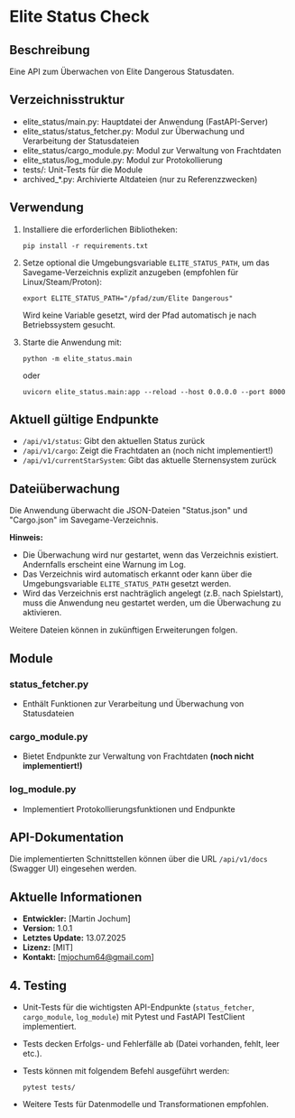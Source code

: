 # Elite Status Check

## Beschreibung
Eine API zum Überwachen von Elite Dangerous Statusdaten.

## Verzeichnisstruktur
- elite_status/main.py: Hauptdatei der Anwendung (FastAPI-Server)
- elite_status/status_fetcher.py: Modul zur Überwachung und Verarbeitung der Statusdateien
- elite_status/cargo_module.py: Modul zur Verwaltung von Frachtdaten
- elite_status/log_module.py: Modul zur Protokollierung
- tests/: Unit-Tests für die Module
- archived_*.py: Archivierte Altdateien (nur zu Referenzzwecken)

## Verwendung
1. Installiere die erforderlichen Bibliotheken:

    `pip install -r requirements.txt`

2. Setze optional die Umgebungsvariable `ELITE_STATUS_PATH`, um das Savegame-Verzeichnis explizit anzugeben (empfohlen für Linux/Steam/Proton):

    `export ELITE_STATUS_PATH="/pfad/zum/Elite Dangerous"`

   Wird keine Variable gesetzt, wird der Pfad automatisch je nach Betriebssystem gesucht.

3. Starte die Anwendung mit:

    `python -m elite_status.main`

    oder

    `uvicorn elite_status.main:app --reload --host 0.0.0.0 --port 8000`

## Aktuell gültige Endpunkte
- `/api/v1/status`: Gibt den aktuellen Status zurück
- `/api/v1/cargo`: Zeigt die Frachtdaten an (noch nicht implementiert!)
- `/api/v1/currentStarSystem`: Gibt das aktuelle Sternensystem zurück

## Dateiüberwachung
Die Anwendung überwacht die JSON-Dateien "Status.json" und "Cargo.json" im Savegame-Verzeichnis.

**Hinweis:**
- Die Überwachung wird nur gestartet, wenn das Verzeichnis existiert. Andernfalls erscheint eine Warnung im Log.
- Das Verzeichnis wird automatisch erkannt oder kann über die Umgebungsvariable `ELITE_STATUS_PATH` gesetzt werden.
- Wird das Verzeichnis erst nachträglich angelegt (z.B. nach Spielstart), muss die Anwendung neu gestartet werden, um die Überwachung zu aktivieren.

Weitere Dateien können in zukünftigen Erweiterungen folgen.

## Module
### status_fetcher.py
- Enthält Funktionen zur Verarbeitung und Überwachung von Statusdateien

### cargo_module.py
- Bietet Endpunkte zur Verwaltung von Frachtdaten **(noch nicht implementiert!)**

### log_module.py
- Implementiert Protokollierungsfunktionen und Endpunkte

## API-Dokumentation
Die implementierten Schnittstellen können über die URL `/api/v1/docs` (Swagger UI) eingesehen werden.

## Aktuelle Informationen
- **Entwickler:** [Martin Jochum]
- **Version:** 1.0.1
- **Letztes Update:** 13.07.2025
- **Lizenz:** [MIT]
- **Kontakt:** [mjochum64@gmail.com]

## 4. Testing

- Unit-Tests für die wichtigsten API-Endpunkte (`status_fetcher`, `cargo_module`, `log_module`) mit Pytest und FastAPI TestClient implementiert.
- Tests decken Erfolgs- und Fehlerfälle ab (Datei vorhanden, fehlt, leer etc.).
- Tests können mit folgendem Befehl ausgeführt werden:

      pytest tests/

- Weitere Tests für Datenmodelle und Transformationen empfohlen.
